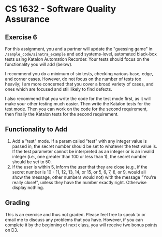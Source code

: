 # CS 1632 - Software Quality Assurance

## Exercise 6

For this assignment, you and a partner will update the "guessing game" in `/sample_code/sinatra_example` and add systems-level, automated black-box tests using Katalon Automation Recorder.  Your tests should focus on the functionality you will add (below).

I recommend you do a minimum of six tests, checking various base, edge, and corner cases.  However, do not focus on the number of tests too heavily; I am more concerned that you cover a broad variety of cases, and ones which are focused and still likely to find defects.

I also recommend that you write the code for the test mode first, as it will make your other testing much easier.  Then write the Katalon tests for the test mode.  Then you can work on the code for the second requirement, then finally the Katalon tests for the second requirement.

## Functionality to Add

1. Add a "test" mode.  If a param called "test" with any integer value is passed in, the secret number should be set to whatever the test value is.  If the test parameter cannot be interpreted as an integer or is an invalid integer (i.e., one greater than 100 or less than 1), the secret number should be set to 50.
2. If the user is within 5, inform the user that they are close (e.g., if the secret number is 10 - 11, 12, 13, 14, or 15, or 5, 6, 7, 8, or 9, would all show the message, other numbers would not) with the message "You're really close!", unless they have the number exactly right.  Otherwise display nothing.

## Grading

This is an exercise and thus not graded.  Please feel free to speak to or email me to discuss any problems that you have.  However, if you can complete it by the beginning of next class, you will receive two bonus points on D3.
